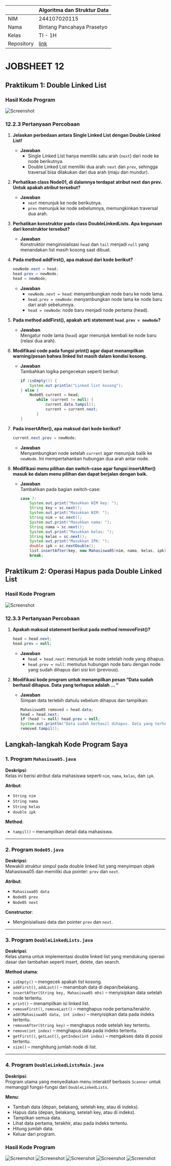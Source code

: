 
|  | Algoritma dan Struktur Data |
|--|--|
| NIM | 244107020115 |
| Nama | Bintang Pancahaya Prasetyo |
| Kelas | TI - 1H |
| Repository | [link](https://github.com/BintangPancahaya/AlgoritmaStrukturData/tree/main/Jobsheet12) |

# JOBSHEET 12

## Praktikum 1: Double Linked List

### Hasil Kode Program

![Screenshot](img/Prak1.png)

### 12.2.3 Pertanyaan Percobaan

1. **Jelaskan perbedaan antara Single Linked List dengan Double Linked List!**

   - **Jawaban**  
     - Single Linked List hanya memiliki satu arah (`next`) dari node ke node berikutnya.
     - Double Linked List memiliki dua arah: `next` dan `prev`, sehingga traversal bisa dilakukan dari dua arah (maju dan mundur).

2. **Perhatikan class Node01, di dalamnya terdapat atribut next dan prev. Untuk apakah atribut tersebut?**

   - **Jawaban**  
     - `next` menunjuk ke node berikutnya.
     - `prev` menunjuk ke node sebelumnya, memungkinkan traversal dua arah.

3. **Perhatikan konstruktor pada class DoubleLinkedLists. Apa kegunaan dari konstruktor tersebut?**

   - **Jawaban**  
     Konstruktor menginisialisasi `head` dan `tail` menjadi `null` yang menandakan list masih kosong saat dibuat.

4. **Pada method addFirst(), apa maksud dari kode berikut?**

   ```java
   newNode.next = head;
   head.prev = newNode;
   head = newNode;
   ```

   - **Jawaban**  
     - `newNode.next = head`: menyambungkan node baru ke node lama.
     - `head.prev = newNode`: menyambungkan node lama ke node baru dari arah sebelumnya.
     - `head = newNode`: node baru menjadi node pertama (head).

5. **Pada method addFirst(), apakah arti statement `head.prev = newNode`?**

   - **Jawaban**  
     Mengatur node lama (`head`) agar menunjuk kembali ke node baru (relasi dua arah).

6. **Modifikasi code pada fungsi print() agar dapat menampilkan warning/pesan bahwa linked list masih dalam kondisi kosong.**

   - **Jawaban**  
     Tambahkan logika pengecekan seperti berikut:
     ```java
     if (isEmpty()) {
         System.out.println("Linked list kosong");
     } else {
         Node05 current = head;
            while (current != null) {
                current.data.tampil();
                current = current.next;
            }
     }
     ```

7. **Pada insertAfter(), apa maksud dari kode berikut?**

   ```java
   current.next.prev = newNode;
   ```

   - **Jawaban**  
     Menyambungkan node setelah `current` agar menunjuk balik ke `newNode`. Ini mempertahankan hubungan dua arah antar node.

8. **Modifikasi menu pilihan dan switch-case agar fungsi insertAfter() masuk ke dalam menu pilihan dan dapat berjalan dengan baik.**

   - **Jawaban**  
     Tambahkan pada bagian switch-case:
     ```java
     case 7:
         System.out.print("Masukkan NIM key: ");
         String key = sc.next();
         System.out.print("Masukkan NIM: ");
         String nim = sc.next();
         System.out.print("Masukkan nama: ");
         String nama = sc.next();
         System.out.print("Masukkan kelas: ");
         String kelas = sc.next();
         System.out.print("Masukkan IPK: ");
         double ipk = sc.nextDouble();
         list.insertAfter(key, new Mahasiswa05(nim, nama, kelas, ipk));
         break;
     ```

## Praktikum 2: Operasi Hapus pada Double Linked List

### Hasil Kode Program

![Screenshot](img/Prak2.png)

### 12.3.3 Pertanyaan Percobaan

1. **Apakah maksud statement berikut pada method removeFirst()?**

   ```java
   head = head.next;
   head.prev = null;
   ```

   - **Jawaban**  
     - `head = head.next`: menunjuk ke node setelah node yang dihapus.
     - `head.prev = null`: memutus hubungan node baru dengan node yang sudah dihapus dari sisi kiri (previous).

2. **Modifikasi kode program untuk menampilkan pesan “Data sudah berhasil dihapus. Data yang terhapus adalah … “**

   - **Jawaban**  
     Simpan data terlebih dahulu sebelum dihapus dan tampilkan:
     ```java
     Mahasiswa05 removed = head.data;
     head = head.next;
     if (head != null) head.prev = null;
     System.out.println("Data sudah berhasil dihapus. Data yang terhapus adalah:");
     removed.tampil();
     ```

## Langkah-langkah Kode Program Saya

### 1. Program `Mahasiswa05.java`

**Deskripsi**:  
Kelas ini berisi atribut data mahasiswa seperti `nim`, `nama`, `kelas`, dan `ipk`.

**Atribut**:
- `String nim`
- `String nama`
- `String kelas`
- `double ipk`

**Method**:
- `tampil()` – menampilkan detail data mahasiswa.

---

### 2. Program `Node05.java`

**Deskripsi**:  
Mewakili struktur simpul pada double linked list yang menyimpan objek Mahasiswa05 dan memiliki dua pointer: `prev` dan `next`.

**Atribut**:
- `Mahasiswa05 data`
- `Node05 prev`
- `Node05 next`

**Constructor**:
- Menginisialisasi data dan pointer `prev` dan `next`.

---

### 3. Program `DoubleLinkedLists.java`

**Deskripsi**:  
Kelas utama untuk implementasi double linked list yang mendukung operasi dasar dan tambahan seperti insert, delete, dan search.

**Method utama**:
- `isEmpty()` – mengecek apakah list kosong.
- `addFirst()`, `addLast()` – menambah data di depan/belakang.
- `insertAfter(String key, Mahasiswa05 mhs)` – menyisipkan data setelah node tertentu.
- `print()` – menampilkan isi linked list.
- `removeFirst()`, `removeLast()` – menghapus node pertama/terakhir.
- `add(Mahasiswa05 data, int index)` – menyisipkan data pada indeks tertentu.
- `removeAfter(String key)` – menghapus node setelah key tertentu.
- `remove(int index)` – menghapus data pada indeks tertentu.
- `getFirst()`, `getLast()`, `getIndex(int index)` – mengakses data di posisi tertentu.
- `size()` – menghitung jumlah node di list.

---

### 4. Program `DoubleLinkedListsMain.java`

**Deskripsi**:  
Program utama yang menyediakan menu interaktif berbasis `Scanner` untuk memanggil fungsi-fungsi dari `DoubleLinkedLists`.

**Menu**:
- Tambah data (depan, belakang, setelah key, atau di indeks).
- Hapus data (depan, belakang, setelah key, atau di indeks).
- Tampilkan semua data.
- Lihat data pertama, terakhir, atau pada indeks tertentu.
- Hitung jumlah data.
- Keluar dari program.

### Hasil Kode Program

![Screenshot](img/Tugas1.png)
![Screenshot](img/Tugas2.png)
![Screenshot](img/Tugas3.png)
![Screenshot](img/Tugas4.png)
![Screenshot](img/Tugas5.png)